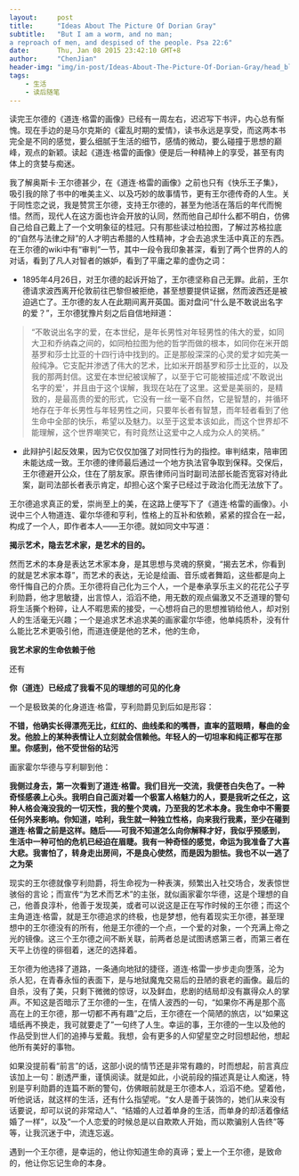 ```yaml
---
layout:     post
title:      "Ideas About The Picture Of Dorian Gray"
subtitle:   "But I am a worm, and no man;
a reproach of men, and despised of the people. Psa 22:6"
date:       Thu, Jan 08 2015 23:42:10 GMT+8
author:     "ChenJian"
header-img: "img/in-post/Ideas-About-The-Picture-Of-Dorian-Gray/head_blog.jpg"
tags:
    - 生活
    - 读后随笔
---
```


读完王尔德的《道连·格雷的画像》已经有一周左右，迟迟写下书评，内心总有惭愧。现在手边的是马尔克斯的《霍乱时期的爱情》，读书永远是享受，而这两本书完全是不同的感觉，要么细腻于生活的细节，感情的微动，要么碰撞于思想的巅峰，观点的新颖。读起《道连·格雷的画像》便是后一种精神上的享受，甚至有肉体上的贪婪与痴迷。
我了解奥斯卡·王尔德甚少，在《道连·格雷的画像》之前也只有《快乐王子集》，吸引我的除了书中的唯美主义、以及巧妙的故事情节，更有王尔德传奇的人生。关于同性恋之说，我是赞赏王尔德，支持王尔德的，甚至为他活在落后的年代而惋惜。然而，现代人在这方面也许会开放的认同，然而他自己却什么都不明白，仿佛自己给自己戴上了一个文明象征的桂冠。只有那些读过柏拉图，了解过苏格拉底的“自然与法律之辩”的人才明古希腊的人性精神，才会去追求生活中真正的东西。在王尔德的wiki中有“审判”一节，其中一段令我印象甚深，看到了两个世界的人的对话，看到了凡人对智者的嫉妒，看到了平庸之辈的虚伪之词：- 1895年4月26日，对王尔德的起诉开始了，王尔德坚称自己无罪。此前，王尔德请求波西离开伦敦前往巴黎但被拒绝，甚至想要提供证据，然而波西还是被迫逃亡了。王尔德的友人在此期间离开英国。面对盘问“什么是不敢说出名字的爱？”，王尔德犹豫片刻之后自信地辩道：
> “不敢说出名字的爱，在本世纪，是年长男性对年轻男性的伟大的爱，如同大卫和乔纳森之间的，如同柏拉图为他的哲学而做的根本，如同你在米开朗基罗和莎士比亚的十四行诗中找到的。正是那般深深的心灵的爱才如完美一般纯净。它支配并渗透了伟大的艺术，比如米开朗基罗和莎士比亚的，以及我的那两封信。这爱在本世纪被误解了，以至于它可能被描述成'不敢说出名字的爱'，并且由于这个误解，我现在站在了这里。这爱是美丽的，是精致的，是最高贵的爱的形式，它没有一丝一毫不自然，它是智慧的，并循环地存在于年长男性与年轻男性之间，只要年长者有智慧，而年轻者看到了他生命中全部的快乐，希望以及魅力。以至于这爱本该如此，而这个世界却不能理解，这个世界嘲笑它，有时竟然让这爱中之人成为众人的笑柄。”
 - 此辩护引起反效果，因为它仅仅加强了对同性行为的指控。审判结束，陪审团未能达成一致。王尔德的律师最后通过一个地方执法官争取到保释。交保后，王尔德避开公众，住在了朋友家。原告律师问当时副司法部长能否宽容对待此案，副司法部长者表示肯定，却担心这个案子已经过于政治化而无法放下了。王尔德追求真正的爱，崇尚至上的美，在这路上便写下了《道连·格雷的画像》。小说中三个人物道连、霍尔华德和亨利，性格上的互补和依赖，紧紧的捏合在一起，构成了一个人，即作者本人——王尔德。就如同文中写道：

**揭示艺术，隐去艺术家，是艺术的目的。**

 然而艺术的本身是表达艺术家本身，是其思想与灵魂的祭奠，“揭去艺术，你看到的就是艺术家本尊”，而艺术的表达，无论是绘画、音乐或者舞蹈，这些都是向上帝忏悔自己的介质。王尔德将自己化为三个人，一个是奉承享乐主义的花花公子亨利勋爵，他才思敏捷，出言惊人，滔滔不绝，用无数的观点偏激又不乏道理的警句将生活撕个粉碎，让人不暇思索的接受，一心想将自己的思想推销给他人，却对别人的生活毫无兴趣；一个是追求艺术追求美的画家霍尔华德，他单纯质朴，没有什么能比艺术更吸引他，而道连便是他的艺术，他的生命，

**我艺术家的生命依赖于他**

还有

**你（道连）已经成了我看不见的理想的可见的化身**

一个是极致美的化身道连·格雷，亨利勋爵见到后如是形容：

**不错，他确实长得漂亮无比，红红的、曲线柔和的嘴唇，直率的蓝眼睛，鬈曲的金发。他脸上的某种表情让人立刻就会信赖他。年轻人的一切坦率和纯正都写在那里。你感到，他不受世俗的玷污**

画家霍尔华德与亨利聊到他：

**我侧过身去，第一次看到了道连·格雷。我们目光一交流，我便苍白失色了。一种奇怪感袭上心头。我明白自己面对着一个极富人格魅力的人，要是我听之任之，这种人格会淹没我的一切天性，我的整个灵魂，乃至我的艺术本身。我生命中不需要任何外来影响。你知道，哈利，我生就一种独立性格，向来我行我素，至少在碰到道连·格雷之前是这样。随后——可我不知道怎么向你解释才好，我似乎预感到，生活中一种可怕的危机已经迫在眉睫。我有一种奇怪的感觉，命运为我准备了大喜大悲。我害怕了，转身走出房间，不是良心使然，而是因为胆怯。我也不以一逃了之为荣**

现实的王尔德就像亨利勋爵，将生命视为一种表演，频繁出入社交场合，发表惊世骇俗的言论；而宣传“为艺术而艺术”的主张，就似画家霍尔华德，这是个理想的自己，他善良淳朴，他善于发现美，或者可以说这是正在写作时候的王尔德；而这个主角道连·格雷，就是王尔德追求的终极，也是梦想，他有着现实王尔德，甚至理想中的王尔德没有的所有，他是王尔德的一个点，一个爱的对象，一个充满上帝之光的镜像。这三个王尔德之间不断关联，前两者总是试图诱惑第三者，而第三者在天平上彷徨的徘徊着，迷茫的选择着。
王尔德为他选择了道路，一条通向地狱的捷径，道连·格雷一步步走向堕落，沦为杀人犯，在青春永恒的表面下，是与地狱魔鬼交易后的丑陋的衰老的画像。最后的自杀，没有了美，只剩下微微的惊讶，以及鲜血，悲剧的结局却没有赢得众人的掌声。不知这是否暗示了王尔德的一生，在情人波西的一句，“如果你不再是那个高高在上的王尔德，那一切都不再有趣”之后，王尔德在一个简陋的旅店，以“如果这墙纸再不换走，我可就要走了”一句终了人生。幸运的事，王尔德的一生以及他的作品受到世人们的追捧与爱戴。我想，会有更多的人仰望星空之时回想起他，想起他所有美好的事物。
如果没提前看“前言”的话，这部小说的情节还是非常有趣的，时而想起，前言真应该加上一句：剧透严重，谨慎阅读。就是如此，小说前段的描述真是让人痴迷，特别是亨利勋爵的连篇不断的警句，仿佛眼前就是王尔德本人，滔滔不绝。望着他，听他说话，就这样的生活，还有什么指望呢。“女人是善于装饰的，她们从来没有话要说，却可以说的非常动人”、“结婚的人过着单身的生活，而单身的却活着像结婚了一样”，以及“一个人恋爱的时候总是以自欺欺人开始，而以欺骗别人告终”等等，让我沉迷于中，流连忘返。
遇到一个王尔德，是幸运的，他让你知道生命的真谛；爱上一个王尔德，是致命的，他让你忘记生命的本身。